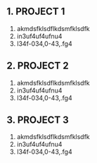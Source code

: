 ## 1. PROJECT 1
1. akmdsfklsdflkdsmfklsdfk
2. in3uf4uf4ufnu4
3. l34f-034,0-43,.fg4

## 2. PROJECT 2
1. akmdsfklsdflkdsmfklsdfk
2. in3uf4uf4ufnu4
3. l34f-034,0-43,.fg4

## 3. PROJECT 3
1. akmdsfklsdflkdsmfklsdfk
2. in3uf4uf4ufnu4
3. l34f-034,0-43,.fg4
